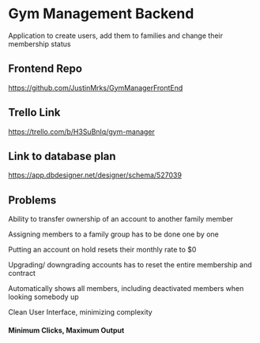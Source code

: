 # Gym Management Backend

Application to create users, add them to families and change their membership status

## Frontend Repo

https://github.com/JustinMrks/GymManagerFrontEnd

## Trello Link

https://trello.com/b/H3SuBnIq/gym-manager

## Link to database plan

https://app.dbdesigner.net/designer/schema/527039

## Problems

Ability to transfer ownership of an account to another family member

Assigning members to a family group has to be done one by one

Putting an account on hold resets their monthly rate to $0

Upgrading/ downgrading accounts has to reset the entire membership and contract

Automatically shows all members, including deactivated members when looking somebody up

Clean User Interface, minimizing complexity

#### Minimum Clicks, Maximum Output
